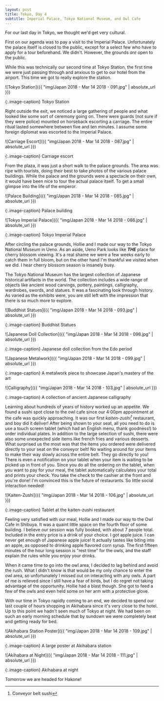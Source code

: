 ```yaml
---
layout: post
title: Tokyo, Day 4
subtitle: Imperial Palace, Tokyo National Museum, and Owl Cafe
---
```


For our last day in Tokyo, we thought we'd get very cultural.

First on our agenda was to pay a visit to the Imperial Palace. Unfortunately the palace itself is closed to the public, except for a select few who have to apply for a tour beforehand. We didn't. However, the grounds _are_ open to the public.

While this was technically our second time at Tokyo Station, the first time we were just passing through and anxious to get to our hotel from the airport. This time we got to really explore the station.

![Tokyo Station]({{ "img/Japan 2018 - Mar 14 2018 - 091.jpg" | absolute_url }})

{:.image-caption}
Tokyo Station

Right outside the exit, we noticed a large gathering of people and what looked like some sort of ceremony going on. There were guards (not sure if they were police) mounted on horseback escorting a carriage. The entire ritual lasted somewhere between five and ten minutes. I assume some foreign diplomat was escorted to the Imperial Palace.

![Carriage Escort]({{ "img/Japan 2018 - Mar 14 2018 - 087.jpg" | absolute_url }})

{:.image-caption}
Carriage escort

From the plaza, it was just a short walk to the palace grounds. The area was ripe with tourists, doing their best to take photos of the various palace buildings. While the palace and the grounds were a spectacle on their own, it would have been nice to tour the actual palace itself. To get a small glimpse into the life of the emperor.

![Palace Building]({{ "img/Japan 2018 - Mar 14 2018 - 085.jpg" | absolute_url }})

{:.image-caption}
Palace building

![Tokyo Imperial Palace]({{ "img/Japan 2018 - Mar 14 2018 - 086.jpg" | absolute_url }})

{:.image-caption}
Tokyo Imperial Palace

After circling the palace grounds, Hollie and I made our way to the Tokyo National Museum in Ueno. As an aside, Ueno Park looks like **_THE_** place for cherry blossom viewing. It's a real shame we were a few weeks early to catch them in full bloom, but on the other hand I'm thankful we visited when we did. I hear cherry blossom season is insanely busy.

The Tokyo National Museum has the largest collection of Japanese historical artifacts in the world. The collection includes a wide range of objects like ancient wood carvings, pottery, paintings, calligraphy, wardrobes, swords, and statues. It was a fascinating look through history. As varied as the exhibits were, you are still left with the impression that there is so much more to explore.

![Buddhist Statues]({{ "img/Japan 2018 - Mar 14 2018 - 093.jpg" | absolute_url }})

{:.image-caption}
Buddhist Statues

![Japanese Doll Collection]({{ "img/Japan 2018 - Mar 14 2018 - 098.jpg" | absolute_url }})

{:.image-caption}
Japanese doll collection from the Edo period

![Japanese Metalwork]({{ "img/Japan 2018 - Mar 14 2018 - 099.jpg" | absolute_url }})

{:.image-caption}
A metalwork piece to showcase Japan's mastery of the art

![Calligraphy]({{ "img/Japan 2018 - Mar 14 2018 - 103.jpg" | absolute_url }})

{:.image-caption}
A collection of ancient Japanese calligraphy

Learning about hundreds of years of history worked up an appetite. We found a sushi spot close to the owl cafe since our 4:00pm appointment at the cafe was quickly approaching. It was our first _kaiten-zushi[^1]_ restaurant, and boy did it deliver! After being shown to your seat, all you need to do is use a touch screen tablet (which had an English menu, thank goodness!) to order individual plates. In addition to the large selection of sushi, there were also some unexpected side items like french fries and various desserts. What surprised us the most was that the items you ordered were delivered directly to your seat on the conveyor belt! No waiting around for your items to make their way slowly across the entire belt. They go directly to you! There is even a notification on your tablet when your item is waiting to be picked up in front of you. Since you do all the ordering on the tablet, when you want to pay for your meal, the tablet automatically calculates your total and prints your check. You take the check to the cashier at the front and you're done! I'm convinced this is the future of restaurants. So little social interaction needed!

![Kaiten-Zushi]({{ "img/Japan 2018 - Mar 14 2018 - 106.jpg" | absolute_url }})

{:.image-caption}
Tablet at the kaiten-zushi restaurant

Feeling very satisfied with our meal, Hollie and I made our way to the Owl Cafe in Shibuya. It was a quaint little space on the fourth floor of some building. I believe our session was fully booked, with about 7 people total. Included in the entry price is a drink of your choice. I got apple juice. I can never get enough of Japanese apple juice! It actually tastes like biting into an apple, as opposed to drinking apple flavored corn syrup. The first fifteen minutes of the hour long session is "rest time" for the owls, and the staff explain the rules while you enjoy your drinks.

When it came time to go into the owl area, I decided to lag behind and avoid the rush. What I didn't know is that would be my only chance to enter the owl area, so unfortunately I missed out on interacting with any owls. A part of me is relieved since I still have a fear of birds, but I do regret not taking advantage of the opportunity. Hollie had a blast though. She got to feed a few of the owls and even held some on her arm with a protective glove. 

With our time in Tokyo rapidly coming to an end, we decided to spend our last couple of hours shopping in Akihabara since it's very close to the hotel. Up to this point we hadn't seen much of Tokyo at night. We had been on such an early morning schedule that by sundown we were completely beat and getting ready for bed.

![Akihabara Station Poster]({{ "img/Japan 2018 - Mar 14 2018 - 109.jpg" | absolute_url }})

{:.image-caption}
A large poster at Akihabara station

![Akihabara at Night]({{ "img/Japan 2018 - Mar 14 2018 - 111.jpg" | absolute_url }})

{:.image-caption}
Akihabara at night

Tomorrow we are headed for Hakone!

[^1]: Conveyor belt sushi